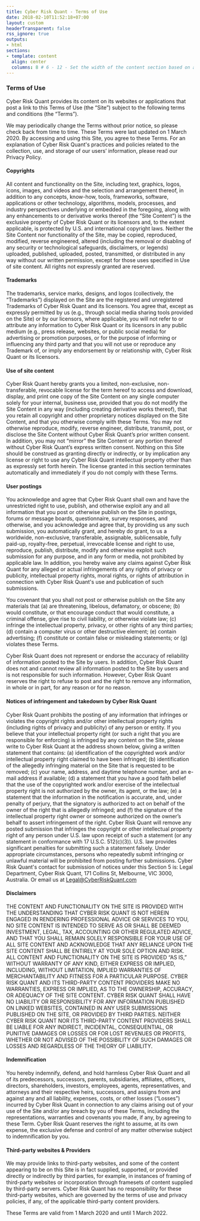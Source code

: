 ```yaml
---
title: Cyber Risk Quant - Terms of Use
date: 2018-02-10T11:52:18+07:00
layout: custom
headerTransparent: false
rss_ignore: true
outputs:
- html
sections:
- template: content
  align: center
  columns: 8 # 6 - 12 - Set the width of the content section based on a 12 column grid
---
```

### Terms of Use

Cyber Risk Quant provides its content on its websites or applications that post a link to this Terms of Use (the “Site”) subject to the following terms and conditions (the “Terms”). 

We may periodically change the Terms without prior notice, so please check back from time to time. These Terms were last updated on 1 March 2020. By accessing and using this Site, you agree to these Terms. For an explanation of Cyber Risk Quant's practices and policies related to the collection, use, and storage of our users’ information, please read our Privacy Policy.

#### Copyrights

All content and functionality on the Site, including text, graphics, logos, icons, images, and videos and the selection and arrangement thereof, in addition to any concepts, know-how, tools, frameworks, software, applications or other technology, algorithms, models, processes, and industry perspectives underlying or embedded in the foregoing, along with any enhancements to or derivative works thereof (the “Site Content”) is the exclusive property of Cyber Risk Quant or its licensors and, to the extent applicable, is protected by U.S. and international copyright laws. Neither the Site Content nor functionality of the Site, may be copied, reproduced, modified, reverse engineered, altered (including the removal or disabling of any security or technological safeguards, disclaimers, or legends) uploaded, published, uploaded, posted, transmitted, or distributed in any way without our written permission, except for those uses specified in Use of site content. All rights not expressly granted are reserved.

#### Trademarks

The trademarks, service marks, designs, and logos (collectively, the “Trademarks”) displayed on the Site are the registered and unregistered Trademarks of Cyber Risk Quant and its licensors. You agree that, except as expressly permitted by us (e.g., through social media sharing tools provided on the Site) or by our licensors, where applicable, you will not refer to or attribute any information to Cyber Risk Quant or its licensors in any public medium (e.g., press release, websites, or public social media) for advertising or promotion purposes, or for the purpose of informing or influencing any third party and that you will not use or reproduce any Trademark of, or imply any endorsement by or relationship with, Cyber Risk Quant or its licensors.

#### Use of site content

Cyber Risk Quant hereby grants you a limited, non-exclusive, non-transferable, revocable license for the term hereof to access and download, display, and print one copy of the Site Content on any single computer solely for your internal, business use, provided that you do not modify the Site Content in any way (including creating derivative works thereof), that you retain all copyright and other proprietary notices displayed on the Site Content, and that you otherwise comply with these Terms. You may not otherwise reproduce, modify, reverse engineer, distribute, transmit, post, or disclose the Site Content without Cyber Risk Quant’s prior written consent. In addition, you may not “mirror” the Site Content or any portion thereof without Cyber Risk Quant’s express written consent. Nothing on this Site should be construed as granting directly or indirectly, or by implication any license or right to use any Cyber Risk Quant intellectual property other than as expressly set forth herein. The license granted in this section terminates automatically and immediately if you do not comply with these Terms.

#### User postings

You acknowledge and agree that Cyber Risk Quant shall own and have the unrestricted right to use, publish, and otherwise exploit any and all information that you post or otherwise publish on the Site in postings, forums or message boards, questionnaire, survey responses, and otherwise, and you acknowledge and agree that, by providing us any such submission, you automatically grant, and hereby do grant, to us a worldwide, non-exclusive, transferable, assignable, sublicensable, fully paid-up, royalty-free, perpetual, irrevocable license and right to use, reproduce, publish, distribute, modify and otherwise exploit such submission for any purpose, and in any form or media, not prohibited by applicable law. In addition, you hereby waive any claims against Cyber Risk Quant for any alleged or actual infringements of any rights of privacy or publicity, intellectual property rights, moral rights, or rights of attribution in connection with Cyber Risk Quant's use and publication of such submissions.

You covenant that you shall not post or otherwise publish on the Site any materials that (a) are threatening, libelous, defamatory, or obscene; (b) would constitute, or that encourage conduct that would constitute, a criminal offense, give rise to civil liability, or otherwise violate law; (c) infringe the intellectual property, privacy, or other rights of any third parties; (d) contain a computer virus or other destructive element; (e) contain advertising; (f) constitute or contain false or misleading statements; or (g) violates these Terms.

Cyber Risk Quant does not represent or endorse the accuracy of reliability of information posted to the Site by users. In addition, Cyber Risk Quant does not and cannot review all information posted to the Site by users and is not responsible for such information. However, Cyber Risk Quant reserves the right to refuse to post and the right to remove any information, in whole or in part, for any reason or for no reason.

#### Notices of infringement and takedown by Cyber Risk Quant

Cyber Risk Quant prohibits the posting of any information that infringes or violates the copyright rights and/or other intellectual property rights (including rights of privacy and publicity) of any person or entity. If you believe that your intellectual property right (or such a right that you are responsible for enforcing) is infringed by any content on the Site, please write to Cyber Risk Quant at the address shown below, giving a written statement that contains: (a) identification of the copyrighted work and/or intellectual property right claimed to have been infringed; (b) identification of the allegedly infringing material on the Site that is requested to be removed; (c) your name, address, and daytime telephone number, and an e-mail address if available; (d) a statement that you have a good faith belief that the use of the copyrighted work and/or exercise of the intellectual property right is not authorized by the owner, its agent, or the law; (e) a statement that the information in the notification is accurate, and, under penalty of perjury, that the signatory is authorized to act on behalf of the owner of the right that is allegedly infringed; and (f) the signature of the intellectual property right owner or someone authorized on the owner’s behalf to assert infringement of the right. Cyber Risk Quant will remove any posted submission that infringes the copyright or other intellectual property right of any person under U.S. law upon receipt of such a statement (or any statement in conformance with 17 U.S.C. 512(c)(3)). U.S. law provides significant penalties for submitting such a statement falsely. Under appropriate circumstances, persons who repeatedly submit infringing or unlawful material will be prohibited from posting further submissions. Cyber Risk Quant's contact for submission of notices under this Section 5 is: Legal Department, Cyber Risk Quant, 171 Collins St, Melbourne, VIC 3000, Australia. Or email us at Legal@CyberRiskQuant.com

#### Disclaimers

THE CONTENT AND FUNCTIONALITY ON THE SITE IS PROVIDED WITH THE UNDERSTANDING THAT CYBER RISK QUANT IS NOT HEREIN ENGAGED IN RENDERING PROFESSIONAL ADVICE OR SERVICES TO YOU, NO SITE CONTENT IS INTENDED TO SERVE AS OR SHALL BE DEEMED INVESTMENT, LEGAL, TAX, ACCOUNTING OR OTHER REGULATED ADVICE, AND THAT YOU SHALL REMAIN SOLELY RESPONSIBLE FOR YOUR USE OF ALL SITE CONTENT AND ACKNOWLEDGE THAT ANY RELIANCE UPON THE SITE CONTENT SHALL BE ENTIRELY AT YOUR SOLE OPTION AND RISK. ALL CONTENT AND FUNCTIONALITY ON THE SITE IS PROVIDED “AS IS,” WITHOUT WARRANTY OF ANY KIND, EITHER EXPRESS OR IMPLIED, INCLUDING, WITHOUT LIMITATION, IMPLIED WARRANTIES OF MERCHANTABILITY AND FITNESS FOR A PARTICULAR PURPOSE. CYBER RISK QUANT AND ITS THIRD-PARTY CONTENT PROVIDERS MAKE NO WARRANTIES, EXPRESS OR IMPLIED, AS TO THE OWNERSHIP, ACCURACY, OR ADEQUACY OF THE SITE CONTENT. CYBER RISK QUANT SHALL HAVE NO LIABILITY OR RESPONSIBILITY FOR ANY INFORMATION PUBLISHED ON LINKED WEBSITES, CONTAINED IN ANY USER SUBMISSIONS PUBLISHED ON THE SITE, OR PROVIDED BY THIRD PARTIES. NEITHER CYBER RISK QUANT NOR ITS THIRD-PARTY CONTENT PROVIDERS SHALL BE LIABLE FOR ANY INDIRECT, INCIDENTAL, CONSEQUENTIAL, OR PUNITIVE DAMAGES OR LOSSES OR FOR LOST REVENUES OR PROFITS, WHETHER OR NOT ADVISED OF THE POSSIBILITY OF SUCH DAMAGES OR LOSSES AND REGARDLESS OF THE THEORY OF LIABILITY.

#### Indemnification

You hereby indemnify, defend, and hold harmless Cyber Risk Quant and all of its predecessors, successors, parents, subsidiaries, affiliates, officers, directors, shareholders, investors, employees, agents, representatives, and attorneys and their respective heirs, successors, and assigns from and against any and all liability, expenses, costs, or other losses (“Losses”) incurred by Cyber Risk Quant in connection to any claims arising out of your use of the Site and/or any breach by you of these Terms, including the representations, warranties and covenants you made, if any, by agreeing to these Term. Cyber Risk Quant reserves the right to assume, at its own expense, the exclusive defense and control of any matter otherwise subject to indemnification by you.

#### Third-party websites & Providers

We may provide links to third-party websites, and some of the content appearing to be on this Site is in fact supplied, supported, or provided directly or indirectly by third parties, for example, in instances of framing of third-party websites or incorporation through framesets of content supplied by third-party servers. Cyber Risk Quant has no responsibility for these third-party websites, which are governed by the terms of use and privacy policies, if any, of the applicable third-party content providers.

These Terms are valid from 1 March 2020 and until 1 March 2022.

